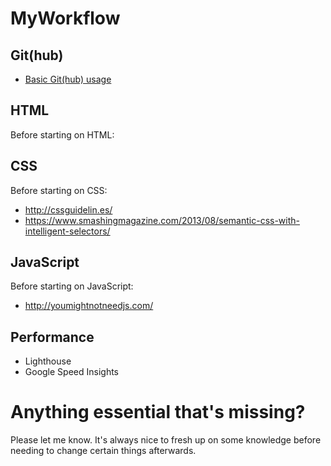 # MyWorkflow

## Git(hub)
- [Basic Git(hub) usage](https://www.youtube.com/watch?v=cd-g06nA3ns&app=desktop)

## HTML
Before starting on HTML:


## CSS
Before starting on CSS:
- http://cssguidelin.es/
- https://www.smashingmagazine.com/2013/08/semantic-css-with-intelligent-selectors/

## JavaScript
Before starting on JavaScript:
- http://youmightnotneedjs.com/

## Performance
- Lighthouse
- Google Speed Insights

# Anything essential that's missing?
Please let me know. It's always nice to fresh up on some knowledge before needing to change certain things afterwards.
